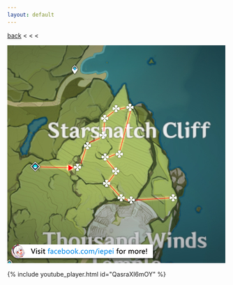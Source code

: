 ```yaml
---
layout: default
---
```


[back](../) < < <

![cecilia route](cecilia-route.jpg)

{% include youtube_player.html id="QasraXI6mOY" %}
